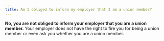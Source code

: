 ```yaml
---
title: Am I obliged to inform my employer that I am a union member?
---
```

**No, you are not obliged to inform your employer that you are a union member.**
Your employer does not have the right to fire you for being a union member or even ask you whether you are a union member.
